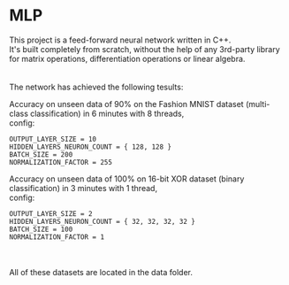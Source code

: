 # MLP
This project is a feed-forward neural network written in C++. <br>
It's built completely from scratch, without the help of any 3rd-party library for matrix operations, differentiation operations or linear algebra.
<br>
<br>
<br>
The network has achieved the following tesults:

Accuracy on unseen data of 90% on the Fashion MNIST dataset (multi-class classification) in 6 minutes with 8 threads,<br>
config: 
```
OUTPUT_LAYER_SIZE = 10
HIDDEN_LAYERS_NEURON_COUNT = { 128, 128 }
BATCH_SIZE = 200
NORMALIZATION_FACTOR = 255
```

Accuracy on unseen data of 100% on 16-bit XOR dataset (binary classification) in 3 minutes with 1 thread,<br>
config:

```
OUTPUT_LAYER_SIZE = 2
HIDDEN_LAYERS_NEURON_COUNT = { 32, 32, 32, 32 }
BATCH_SIZE = 100
NORMALIZATION_FACTOR = 1
```
<br>
<br>
All of these datasets are located in the data folder.
